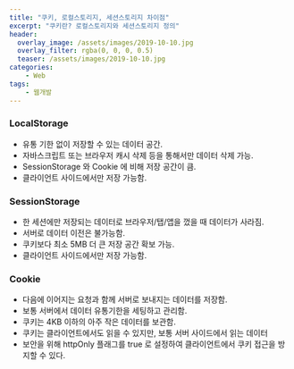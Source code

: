 ```yaml
---
title: "쿠키, 로컬스토리지, 세션스토리지 차이점"
excerpt: "쿠키란? 로컬스토리지와 세션스토리지 정의"
header:
  overlay_image: /assets/images/2019-10-10.jpg
  overlay_filter: rgba(0, 0, 0, 0.5)
  teaser: /assets/images/2019-10-10.jpg
categories:
    - Web
tags:
    - 웹개발
---
```


### LocalStorage
* 유통 기한 없이 저장할 수 있는 데이터 공간.
* 자바스크립트 또는 브라우저 캐시 삭제 등을 통해서만 데이터 삭제 가능.
* SessionStorage 와 Cookie 에 비해 저장 공간이 큼.
* 클라이언트 사이드에서만 저장 가능함.

### SessionStorage
* 한 세션에만 저장되는 데이터로 브라우저/탭/앱을 껐을 때 데이터가 사라짐.
* 서버로 데이터 이전은 불가능함.
* 쿠키보다 최소 5MB 더 큰 저장 공간 확보 가능.
* 클라이언트 사이드에서만 저장 가능함.

### Cookie
* 다음에 이어지는 요청과 함께 서버로 보내지는 데이터를 저장함.
* 보통 서버에서 데이터 유통기한을 세팅하고 관리함.
* 쿠키는 4KB 이하의 아주 작은 데이터를 보관함.
* 쿠키는 클라이언트에서도 읽을 수 있지만, 보통 서버 사이드에서 읽는 데이터
* 보안을 위해 httpOnly 플래그를 true 로 설정하여 클라이언트에서 쿠키 접근을 방지할 수 있다.
